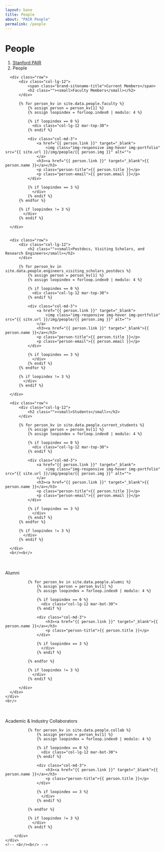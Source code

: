 ```yaml
---
layout: base
title: People
about: "PAIR People"
permalink: /people
---
```

<!-- Page Content -->
<div class="container-fluid">

  <div class="container">
      <!-- Page Heading/Breadcrumbs -->
      <div class="row">
          <div class="col-lg-12">
              <h1 class="page-header">People
                  <small></small>
              </h1>
              <ol class="breadcrumb">
                  <li><a href="/">Stanford PAIR</a></li>
                  <li class="active">People</li>
              </ol>
          </div>
      </div>

      <div class="row">
          <div class="col-lg-12">
              <span class="brand-sitename-title">Current Members</span>
              <h2 class=""><small>Faculty Members</small></h2>
          </div>

          {% for person_kv in site.data.people.faculty %}
              {% assign person = person_kv[1] %}
              {% assign loopindex = forloop.index0 | modulo: 4 %}

              {% if loopindex == 0 %}
                <div class="col-lg-12 mar-top-30">
              {% endif %}

              <div class="col-md-3">
                  <a href="{{ person.link }}" target="_blank">
                      <img class="img-responsive img-hover img-portfolio" src="{{ site.url }}/img/people/{{ person.img }}" alt="">
                  </a>
                  <h3><a href="{{ person.link }}" target="_blank">{{ person.name }}</a></h3>
                  <p class="person-title">{{ person.title }}</p>
                  <p class="person-email">{{ person.email }}</p>
              </div>

              {% if loopindex == 3 %}
                </div>
              {% endif %}
          {% endfor %}

          {% if loopindex != 3 %}
            </div>
          {% endif %}

      </div>


      <div class="row">
          <div class="col-lg-12">
              <h2 class=""><small>Postdocs, Visiting Scholars, and Research Engineers</small></h2>
          </div>

          {% for person_kv in site.data.people.engineers_visiting_scholars_postdocs %}
              {% assign person = person_kv[1] %}
              {% assign loopindex = forloop.index0 | modulo: 4 %}

              {% if loopindex == 0 %}
                <div class="col-lg-12 mar-top-30">
              {% endif %}

              <div class="col-md-3">
                  <a href="{{ person.link }}" target="_blank">
                      <img class="img-responsive img-hover img-portfolio" src="{{ site.url }}/img/people/{{ person.img }}" alt="">
                  </a>
                  <h3><a href="{{ person.link }}" target="_blank">{{ person.name }}</a></h3>
                  <p class="person-title">{{ person.title }}</p>
                  <p class="person-email">{{ person.email }}</p>
              </div>

              {% if loopindex == 3 %}
                </div>
              {% endif %}
          {% endfor %}

          {% if loopindex != 3 %}
            </div>
          {% endif %}

      </div>

      <div class="row">
          <div class="col-lg-12">
              <h2 class=""><small>Students</small></h2>
          </div>

          {% for person_kv in site.data.people.current_students %}
              {% assign person = person_kv[1] %}
              {% assign loopindex = forloop.index0 | modulo: 4 %}

              {% if loopindex == 0 %}
                <div class="col-lg-12 mar-top-30">
              {% endif %}

              <div class="col-md-3">
                  <a href="{{ person.link }}" target="_blank">
                      <img class="img-responsive img-hover img-portfolio" src="{{ site.url }}/img/people/{{ person.img }}" alt="">
                  </a>
                  <h3><a href="{{ person.link }}" target="_blank">{{ person.name }}</a></h3>
                  <p class="person-title">{{ person.title }}</p>
                  <p class="person-email">{{ person.email }}</p>
              </div>

              {% if loopindex == 3 %}
                </div>
              {% endif %}
          {% endfor %}

          {% if loopindex != 3 %}
            </div>
          {% endif %}

      </div>
      <br/><br/>
  </div>
</div>


<div class="container-fluid container-colored">
    <br/><br/>
    <div class="container">
      <div class="row" id="alumni">
          <div class="col-lg-12">
              <span class="brand-sitename-title">Alumni</span>
              <div class="page-header-people-dark"></div>

              {% for person_kv in site.data.people.alumni %}
                  {% assign person = person_kv[1] %}
                  {% assign loopindex = forloop.index0 | modulo: 4 %}

                  {% if loopindex == 0 %}
                    <div class="col-lg-12 mar-bot-30">
                  {% endif %}

                  <div class="col-md-3">
                      <h3><a href="{{ person.link }}" target="_blank">{{ person.name }}</a></h3>
                      <p class="person-title">{{ person.title }}</p>
                  </div>

                  {% if loopindex == 3 %}
                    </div>
                  {% endif %}

              {% endfor %}

              {% if loopindex != 3 %}
                </div>
              {% endif %}

          </div>
      </div>
    </div>
    <br/>
</div>


<div class="container-fluid">
    <br/><br/>
    <div class="container">
    <div class="row" id="cerc">
        <div class="col-lg-12">
            <span class="brand-sitename-title">Academic & Industry Collaborators</span>
            <div class="page-header-people"></div>

              {% for person_kv in site.data.people.collab %}
                  {% assign person = person_kv[1] %}
                  {% assign loopindex = forloop.index0 | modulo: 4 %}

                  {% if loopindex == 0 %}
                    <div class="col-lg-12 mar-bot-30">
                  {% endif %}

                  <div class="col-md-3">
                      <h3><a href="{{ person.link }}" target="_blank">{{ person.name }}</a></h3>
                      <p class="person-title">{{ person.title }}</p>
                  </div>

                  {% if loopindex == 3 %}
                    </div>
                  {% endif %}

              {% endfor %}

              {% if loopindex != 3 %}
                </div>
              {% endif %}

        </div>
    </div>
    <!-- <br/><br/> -->
</div>
<!-- /.container -->
